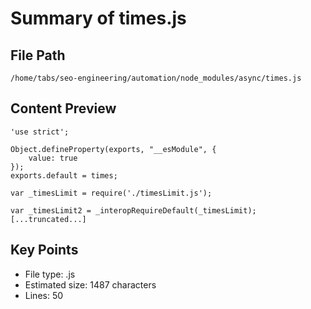 # Summary of times.js
  
## File Path
`/home/tabs/seo-engineering/automation/node_modules/async/times.js`

## Content Preview
```
'use strict';

Object.defineProperty(exports, "__esModule", {
    value: true
});
exports.default = times;

var _timesLimit = require('./timesLimit.js');

var _timesLimit2 = _interopRequireDefault(_timesLimit);
[...truncated...]
```

## Key Points
- File type: .js
- Estimated size: 1487 characters
- Lines: 50
